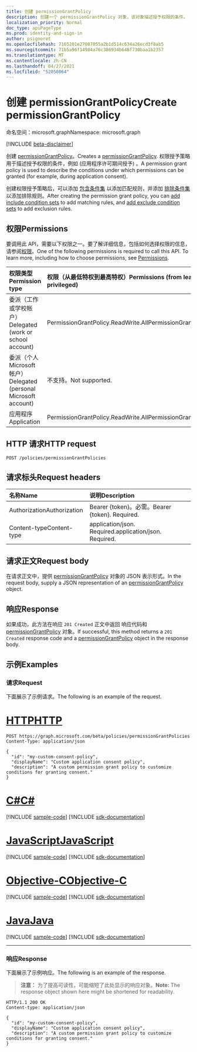 ```yaml
---
title: 创建 permissionGrantPolicy
description: 创建一个 permissionGrantPolicy 对象，该对象描述授予权限的条件。
localization_priority: Normal
doc_type: apiPageType
ms.prod: identity-and-sign-in
author: psignoret
ms.openlocfilehash: 7165201e27087055a2b1d514c634a26ecd3f8ab5
ms.sourcegitcommit: 71b5a96f14984a76c386934b648f730baa1b2357
ms.translationtype: MT
ms.contentlocale: zh-CN
ms.lasthandoff: 04/27/2021
ms.locfileid: "52050064"
---
```

# <a name="create-permissiongrantpolicy"></a><span data-ttu-id="050c4-103">创建 permissionGrantPolicy</span><span class="sxs-lookup"><span data-stu-id="050c4-103">Create permissionGrantPolicy</span></span>

<span data-ttu-id="050c4-104">命名空间：microsoft.graph</span><span class="sxs-lookup"><span data-stu-id="050c4-104">Namespace: microsoft.graph</span></span>

[!INCLUDE [beta-disclaimer](../../includes/beta-disclaimer.md)]

<span data-ttu-id="050c4-105">创建 [permissionGrantPolicy](../resources/permissiongrantpolicy.md)。</span><span class="sxs-lookup"><span data-stu-id="050c4-105">Creates a [permissionGrantPolicy](../resources/permissiongrantpolicy.md).</span></span> <span data-ttu-id="050c4-106">权限授予策略用于描述授予权限的条件，例如 (应用程序许可期间授予) 。</span><span class="sxs-lookup"><span data-stu-id="050c4-106">A permission grant policy is used to describe the conditions under which permissions can be granted (for example, during application consent).</span></span>

<span data-ttu-id="050c4-107">创建权限授予策略后，可以添加 [包含条件集](permissiongrantpolicy-post-includes.md) 以添加匹配规则，并添加 [排除条件集](permissiongrantpolicy-post-excludes.md) 以添加排除规则。</span><span class="sxs-lookup"><span data-stu-id="050c4-107">After creating the permission grant policy, you can [add include condition sets](permissiongrantpolicy-post-includes.md) to add matching rules, and [add exclude condition sets](permissiongrantpolicy-post-excludes.md) to add exclusion rules.</span></span>

## <a name="permissions"></a><span data-ttu-id="050c4-108">权限</span><span class="sxs-lookup"><span data-stu-id="050c4-108">Permissions</span></span>

<span data-ttu-id="050c4-p102">要调用此 API，需要以下权限之一。要了解详细信息，包括如何选择权限的信息，请参阅[权限](/graph/permissions-reference)。</span><span class="sxs-lookup"><span data-stu-id="050c4-p102">One of the following permissions is required to call this API. To learn more, including how to choose permissions, see [Permissions](/graph/permissions-reference).</span></span>

|<span data-ttu-id="050c4-111">权限类型</span><span class="sxs-lookup"><span data-stu-id="050c4-111">Permission type</span></span>      | <span data-ttu-id="050c4-112">权限（从最低特权到最高特权）</span><span class="sxs-lookup"><span data-stu-id="050c4-112">Permissions (from least to most privileged)</span></span>              |
|:--------------------|:---------------------------------------------------------|
|<span data-ttu-id="050c4-113">委派（工作或学校帐户）</span><span class="sxs-lookup"><span data-stu-id="050c4-113">Delegated (work or school account)</span></span> | <span data-ttu-id="050c4-114">PermissionGrantPolicy.ReadWrite.All</span><span class="sxs-lookup"><span data-stu-id="050c4-114">PermissionGrantPolicy.ReadWrite.All</span></span> |
|<span data-ttu-id="050c4-115">委派（个人 Microsoft 帐户）</span><span class="sxs-lookup"><span data-stu-id="050c4-115">Delegated (personal Microsoft account)</span></span> | <span data-ttu-id="050c4-116">不支持。</span><span class="sxs-lookup"><span data-stu-id="050c4-116">Not supported.</span></span>    |
|<span data-ttu-id="050c4-117">应用程序</span><span class="sxs-lookup"><span data-stu-id="050c4-117">Application</span></span> | <span data-ttu-id="050c4-118">PermissionGrantPolicy.ReadWrite.All</span><span class="sxs-lookup"><span data-stu-id="050c4-118">PermissionGrantPolicy.ReadWrite.All</span></span> |

## <a name="http-request"></a><span data-ttu-id="050c4-119">HTTP 请求</span><span class="sxs-lookup"><span data-stu-id="050c4-119">HTTP request</span></span>

<!-- { "blockType": "ignored" } -->
```http
POST /policies/permissionGrantPolicies
```

## <a name="request-headers"></a><span data-ttu-id="050c4-120">请求标头</span><span class="sxs-lookup"><span data-stu-id="050c4-120">Request headers</span></span>

| <span data-ttu-id="050c4-121">名称</span><span class="sxs-lookup"><span data-stu-id="050c4-121">Name</span></span>       | <span data-ttu-id="050c4-122">说明</span><span class="sxs-lookup"><span data-stu-id="050c4-122">Description</span></span>|
|:-----------|:----------|
| <span data-ttu-id="050c4-123">Authorization</span><span class="sxs-lookup"><span data-stu-id="050c4-123">Authorization</span></span> | <span data-ttu-id="050c4-p103">Bearer {token}。必需。</span><span class="sxs-lookup"><span data-stu-id="050c4-p103">Bearer {token}. Required.</span></span>  |
| <span data-ttu-id="050c4-126">Content-type</span><span class="sxs-lookup"><span data-stu-id="050c4-126">Content-type</span></span> | <span data-ttu-id="050c4-p104">application/json. Required.</span><span class="sxs-lookup"><span data-stu-id="050c4-p104">application/json. Required.</span></span> |

## <a name="request-body"></a><span data-ttu-id="050c4-129">请求正文</span><span class="sxs-lookup"><span data-stu-id="050c4-129">Request body</span></span>

<span data-ttu-id="050c4-130">在请求正文中，提供 [permissionGrantPolicy](../resources/permissiongrantpolicy.md) 对象的 JSON 表示形式。</span><span class="sxs-lookup"><span data-stu-id="050c4-130">In the request body, supply a JSON representation of an [permissionGrantPolicy](../resources/permissiongrantpolicy.md) object.</span></span>

## <a name="response"></a><span data-ttu-id="050c4-131">响应</span><span class="sxs-lookup"><span data-stu-id="050c4-131">Response</span></span>

<span data-ttu-id="050c4-132">如果成功，此方法在响应 `201 Created` 正文中返回 响应代码和 [permissionGrantPolicy](../resources/permissiongrantpolicy.md) 对象。</span><span class="sxs-lookup"><span data-stu-id="050c4-132">If successful, this method returns a `201 Created` response code and a [permissionGrantPolicy](../resources/permissiongrantpolicy.md) object in the response body.</span></span>

## <a name="examples"></a><span data-ttu-id="050c4-133">示例</span><span class="sxs-lookup"><span data-stu-id="050c4-133">Examples</span></span>

### <a name="request"></a><span data-ttu-id="050c4-134">请求</span><span class="sxs-lookup"><span data-stu-id="050c4-134">Request</span></span>

<span data-ttu-id="050c4-135">下面展示了示例请求。</span><span class="sxs-lookup"><span data-stu-id="050c4-135">The following is an example of the request.</span></span>


# <a name="http"></a>[<span data-ttu-id="050c4-136">HTTP</span><span class="sxs-lookup"><span data-stu-id="050c4-136">HTTP</span></span>](#tab/http)
<!-- {
  "blockType": "request",
  "truncated": true,
  "name": "create_permissiongrantpolicy"
}-->

```http
POST https://graph.microsoft.com/beta/policies/permissionGrantPolicies
Content-Type: application/json

{
  "id": "my-custom-consent-policy",
  "displayName": "Custom application consent policy",
  "description": "A custom permission grant policy to customize conditions for granting consent."
}
```
# <a name="c"></a>[<span data-ttu-id="050c4-137">C#</span><span class="sxs-lookup"><span data-stu-id="050c4-137">C#</span></span>](#tab/csharp)
[!INCLUDE [sample-code](../includes/snippets/csharp/create-permissiongrantpolicy-csharp-snippets.md)]
[!INCLUDE [sdk-documentation](../includes/snippets/snippets-sdk-documentation-link.md)]

# <a name="javascript"></a>[<span data-ttu-id="050c4-138">JavaScript</span><span class="sxs-lookup"><span data-stu-id="050c4-138">JavaScript</span></span>](#tab/javascript)
[!INCLUDE [sample-code](../includes/snippets/javascript/create-permissiongrantpolicy-javascript-snippets.md)]
[!INCLUDE [sdk-documentation](../includes/snippets/snippets-sdk-documentation-link.md)]

# <a name="objective-c"></a>[<span data-ttu-id="050c4-139">Objective-C</span><span class="sxs-lookup"><span data-stu-id="050c4-139">Objective-C</span></span>](#tab/objc)
[!INCLUDE [sample-code](../includes/snippets/objc/create-permissiongrantpolicy-objc-snippets.md)]
[!INCLUDE [sdk-documentation](../includes/snippets/snippets-sdk-documentation-link.md)]

# <a name="java"></a>[<span data-ttu-id="050c4-140">Java</span><span class="sxs-lookup"><span data-stu-id="050c4-140">Java</span></span>](#tab/java)
[!INCLUDE [sample-code](../includes/snippets/java/create-permissiongrantpolicy-java-snippets.md)]
[!INCLUDE [sdk-documentation](../includes/snippets/snippets-sdk-documentation-link.md)]

---


### <a name="response"></a><span data-ttu-id="050c4-141">响应</span><span class="sxs-lookup"><span data-stu-id="050c4-141">Response</span></span>

<span data-ttu-id="050c4-142">下面展示了示例响应。</span><span class="sxs-lookup"><span data-stu-id="050c4-142">The following is an example of the response.</span></span>

> <span data-ttu-id="050c4-143">**注意：** 为了提高可读性，可能缩短了此处显示的响应对象。</span><span class="sxs-lookup"><span data-stu-id="050c4-143">**Note:** The response object shown here might be shortened for readability.</span></span>

<!-- {
  "blockType": "response",
  "truncated": true,
  "@odata.type": "microsoft.graph.permissionGrantPolicy"
} -->

```http
HTTP/1.1 200 OK
Content-type: application/json

{
  "id": "my-custom-consent-policy",
  "displayName": "Custom application consent policy",
  "description": "A custom permission grant policy to customize conditions for granting consent."
}
```
